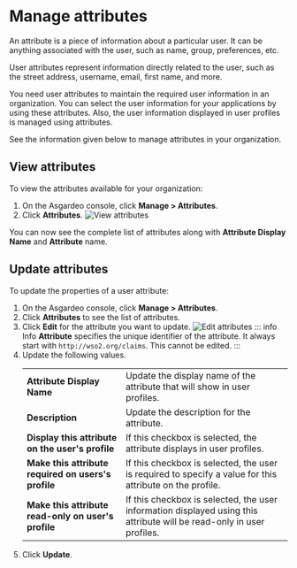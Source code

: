 # Manage attributes

An attribute is a piece of information about a particular user. It can be anything associated with the user, such as name, group, preferences, etc. 

User attributes represent information directly related to the user, such as the street address, username, email, first name, and more.

You need user attributes to maintain the required user information in an organization. You can select the user information for your applications by using these attributes. Also, the user information displayed in user profiles is managed using attributes.

See the information given below to manage attributes in your organization.

## View attributes
To view the attributes available for your organization:
1. On the Asgardeo console, click **Manage > Attributes**.
2. Click **Attributes**.
   <img :src="$withBase('/assets/img/guides/organization/attributes/view-attributes.png')" alt="View attributes">

You can now see the complete list of attributes along with **Attribute Display Name** and **Attribute** name.

## Update attributes
To update the properties of a user attribute:
1. On the Asgardeo console, click **Manage > Attributes**.
2. Click **Attributes** to see the list of attributes.
3. Click **Edit** for the attribute you want to update.
   <img :src="$withBase('/assets/img/guides/organization/attributes/edit-attributes.png')" alt="Edit attributes"> 
   ::: info Info
     **Attribute** specifies the unique identifier of the attribute. It always start with `http://wso2.org/claims`. This cannot be edited.
   :::
4. Update the following values.
   <table>
      <tbody>
         <tr>
            <td><b>Attribute Display Name</b></td>
            <td>Update the display name of the attribute that will show in user profiles.</td>
         </tr>
         <tr>
              <td><b>Description</b></td>
              <td>Update the description for the attribute.</td>
         </tr>
       <tr>
             <td><b>Display this attribute on the user's profile</b></td>
             <td>If this checkbox is selected, the attribute displays in user profiles.</td>
        </tr>
        <tr>
            <td><b>Make this attribute required on users's profile</b></td>
            <td>If this checkbox is selected, the user is required to specify a value for this attribute on the profile.</td>
        </tr>
        <tr>
           <td><b>Make this attribute read-only on user's profile</b></td>
           <td>If this checkbox is selected, the user information displayed using this attribute will be read-only in user profiles.</td>
      </tr>
      </tbody>
   </table>
6. Click **Update**.
